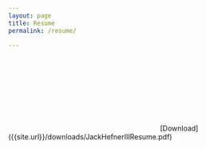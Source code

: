 ```yaml
---
layout: page
title: Resume
permalink: /resume/

---
```


<object width="100%" height="800" data="{{site.url}}/downloads/JackHefnerIIIResume.pdf" type="application/pdf">
    <embed src="{{site.url}}/downloads/JackHefnerIIIResume.pdf" type="application/pdf" />
</object>
[Download]({{site.url}}/downloads/JackHefnerIIIResume.pdf)